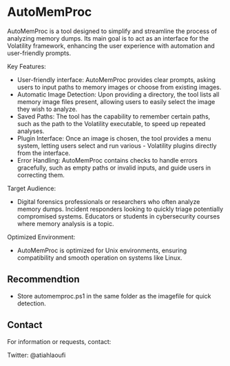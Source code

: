 # AutoMemProc

AutoMemProc is a tool designed to simplify and streamline the process of analyzing memory dumps. Its main goal is to act 
  as an interface for the Volatility framework, enhancing the user experience with automation and user-friendly prompts.

Key Features:
- User-friendly interface: AutoMemProc provides clear prompts, asking users to input paths to memory images or choose from 
  existing images.
- Automatic Image Detection: Upon providing a directory, the tool lists all memory image files present, allowing users to 
  easily select the image they wish to analyze.
- Saved Paths: The tool has the capability to remember certain paths, such as the path to the Volatility executable, to 
  speed up repeated analyses.
- Plugin Interface: Once an image is chosen, the tool provides a menu system, letting users select and run various - 
  Volatility plugins directly from the interface.
- Error Handling: AutoMemProc contains checks to handle errors gracefully, such as empty paths or invalid inputs, and guide 
  users in correcting them.

Target Audience:
 - Digital forensics professionals or researchers who often analyze memory dumps.
   Incident responders looking to quickly triage potentially compromised systems.
   Educators or students in cybersecurity courses where memory analysis is a topic.

Optimized Environment:
- AutoMemProc is optimized for Unix environments, ensuring compatibility and smooth operation on systems like Linux.

## Recommendtion

- Store automemproc.ps1 in the same folder as the imagefile for quick detection.

## Contact

For information or requests, contact:

Twitter: @atiahlaoufi
